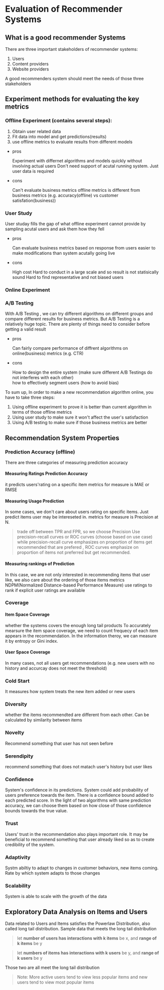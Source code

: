 # Evaluation of Recommender Systems

## What is a **good** recommender Systems
There are three important stakeholders of recommender systems:

1. Users
2. Content providers
3. Website providers

A good recommenders system should meet the needs of those three stakeholders 

## Experiment methods for evaluating the key metrics

### Offline Experiment (contains several steps):
1. Obtain user related data 
2. Fit data into model and get predictions(results)
3. use offline metrics to evaluate results from different models
  
- pros

  Experiment with differnet algorithms and models quickly without involving actual users
  Don't need support of acutal running system. Just user data is required
- cons

  Can't evaluate business metrics
  offline metrics is different from business metrics (e.g. accuracy(offline) vs customer satisfation(business))

### User Study
User studay fills the gap of what offline experiment cannot provide by sampling acutal users and ask them how they fell

- pros

  Can evaluate business metrics based on response from users
  easier to make modifications than system acutally going live
  
- cons

  High cost
  Hard to conduct in a large scale and so result is not statisically sound 
  Hard to find representative and not biased users
### Online Experiment

### A/B Testing

With A/B Testing , we can try different algorithms on different groups and compare different results for business metrics. 
But A/B Testing is a relatively huge topic. There are plenty of things need to consider before getting a valid result 
- pros
  
  Can fairly compare performance of diffrent algorithms on online(business) metrics (e.g. CTR)
  
- cons 
  
  How to design the entire system (make sure different A/B Testings do not interferes with each other)  
  how to effectively segment users (how to avoid bias)
  
To sum up, In order to make a new recommendation algorithm online, you have to take three steps:
1. Using offline experiment to prove it is better than current algorithm in terms of those offline metrics
2. Using user study to make sure it won't affect the user's satisfaction
3. Using A/B testing to make sure if those business metrics are better

## Recommendation System Properties 
  
### Prediction Accuracy (offline)
There are three categories of measuring prediction accuracy

#### Measuring Ratings Prediction Accuracy
it predicts users'rating on a specific item
metrics for measure is MAE or RMSE

#### Measuring Usage Prediction
In some cases, we don't care about users rating on specific items. Just predict items user may be intereseted in.
metrics for measure is Precision at N.  
> trade off between TPR and FPR, so we choose Precision
Use precision-recall curves or ROC curves (choose based on use case) 
while precision-recall curve emphasizes on proportion of items get recommended that are prefered , 
ROC curves emphasize on proportion of items not preferred but get recommended.

#### Measuring rankings of Prediction
In this case, we are not only interested in recommending items that user like, we also care about the ordering of those items
metrics NDPM(Normalized Distance-based Performance Measure)
use ratings to rank if explicit user ratings are available

### Coverage
#### Item Space Coverage
whether the systems covers the enough long tail products
To accurately mearsure the item space coverage, we need to count frequecy of each item appears in the recommendation.
In the information theroy, we can measure it by entropy or Gini index.

#### User Space Coverage
In many cases, not all users get recommendations (e.g. new users with no history and accurcay does not meet the threshold)

### Cold Start
It measures how system treats the new item added or new users

### Diversity
whether the items recommendted are different from each other.
Can be calculated by similarity between items

### Novelty
Recommend something that user has not seen before

### Serendipity
recommend something that does not matach user's history but user likes

### Confidence
System's confidence in its predictions. System could add probability of users preference towards the item.
There is a confidence bound added to each predicted score.
In the light of two algorithms with same prediction accuracy, we can choose them based on how close of those confidence bounds
towards the true value.

### Trust
Users' trust in the recommendation also plays important role. 
It may be beneficial to recommend something that user already liked so as to create credibility of the system.

### Adaptivity
Systm abiltiy to adapt to changes in customer behaviors, new items coming.
Rate by which system adapts to those changes

### Scalability
System is able to scale with the growth of the data

## Exploratory Data Analysis on Items and Users
Data related to Users and Items satisfies the Powerlaw Distribution, also called long tail distribution.
Sample data that meets the long tail distribution 
>  let **number of users has interactions with k items** be x, and **range of k items** be y

>  let **numbers of items has interactions with k users** be y, and **range of k users** be y 

Those two are all meet the long tail distribution
> Note: More active users tend to view less popular items and new users tend to view most popular items
